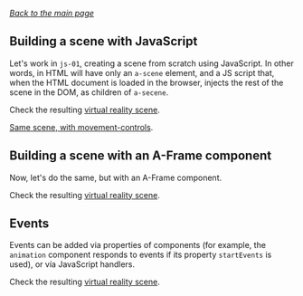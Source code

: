 
*[Back to the main page](../README.md)*

## Building a scene with JavaScript

Let's work in `js-01`, creating a scene from scratch using
JavaScript. In other words, in HTML will have only an
`a-scene` element, and a JS script that, when the HTML
document is loaded in the browser, injects the rest of the
scene in the DOM, as children of `a-secene`.



Check the resulting [virtual reality scene](scene1.html).

[Same scene, with movement-controls](scene1-mc.html).

## Building a scene with an A-Frame component

Now, let's do the same, but with an A-Frame component.

Check the resulting [virtual reality scene](scene2.html).


## Events

Events can be added via properties of components
(for example, the `animation` component responds to events
if its property `startEvents` is used), or vía JavaScript
handlers.

Check the resulting [virtual reality scene](scene3.html).
